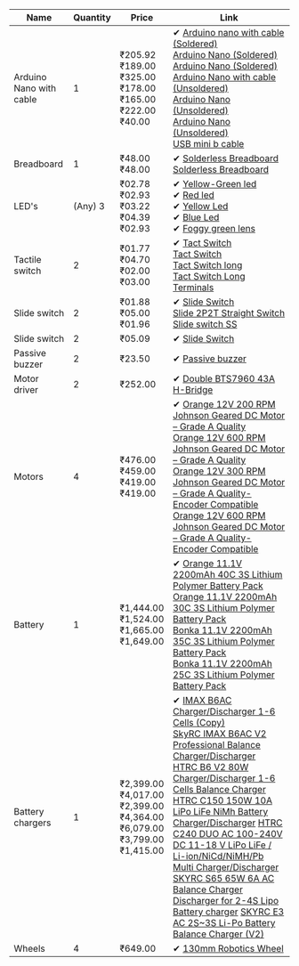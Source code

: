 <table>
    <thead>
        <tr>
            <th>Name</th>
            <th>Quantity</th>
            <th>Price</th>
            <th>Link</th>
        </tr>
    </thead>
    <tbody>
        <tr>
            <td>Arduino Nano with cable</td>
            <td>1</td>
            <td>₹205.92 <br> ₹189.00 <br> ₹325.00 <br> ₹178.00 <br> ₹165.00 <br> ₹222.00 <br> ₹40.00 </td>
            <td>
                ✔ <a href="https://robu.in/product/arduino-nano-board-r3-ch340-chip-with-usb-cable-solderedarduino-nano-r3-usb-cable/">Arduino nano with cable (Soldered)</a><br>
                <a href="https://robu.in/product/arduino-nano-board-r3-with-ch340-chip-wo-usb-cable-solderedarduino-nano-r3-wo-usb-cable-soldered/">Arduino Nano (Soldered)</a><br>
                <a href="https://robu.in/product/nano-r3-w-o-usb-cable-compatible-with-arduino-soldered/">Arduino Nano (Soldered)</a><br>
                <a href="https://robu.in/product/arduino-nano-v3-0-ch340-chip-mini-usb-cable/">Arduino Nano with cable (Unsoldered)</a><br>
                <a href="https://robu.in/product/arduino-nano-board-3-0-with-ch340-chip-unsoldered/">Arduino Nano (Unsoldered)</a><br>
                <a href="https://robu.in/product/unsoldered-nano-v3-0-atmega328p-5v-16mhz/">Arduino Nano (Unsoldered)</a><br>
                <a href="https://robu.in/product/cable-for-arduino-nano-usb-a-to-mini-b-4-5-feet-nickel-plated/">USB mini b cable</a>
            </td>
        </tr>
        <tr>
          <td>Breadboard</td>
          <td>1</td>
          <td> ₹48.00 <br> ₹48.00 </td>
          <td>
                ✔ <a href="https://robu.in/product/breadboard-840-tie-points-solderless-diy-project-circuit-test-breadboard/">Solderless Breadboard</a><br>
                <a href="https://robu.in/product/mb102-830-points-solderless-prototype-pcb-breadboard-high-quality/">Solderless Breadboard</a>
          </td>
        </tr>
        <tr>
            <td>LED's</td>
            <td>(Any) 3</td>
            <td>₹02.78 <br> ₹02.93 <br> ₹03.22 <br> ₹04.39 <br> ₹02.93</td>
            <td>
                ✔ <a href="https://robu.in/product/204-10sygd-s530-e2-l-everlight-yellow-green-573nm-led-indication-discrete-2v-radial/">Yellow-Green led</a><br>
                ✔ <a href="https://robu.in/product/333-2surd-s530-a3-everlight-red-624nm-led-indication-discrete-2v-radial/">Red led</a><br>
                ✔ <a href="https://robu.in/product/333-2uyc-s530-a3-everlight-yellow-589nm-led-indication-discrete-2v-radial/">Yellow Led</a><br>
                ✔ <a href="https://robu.in/product/333-2subc-c470-s400-a6-everlight-blue-470nm-led-indication-discrete-3-4v-radial/">Blue Led</a><br>
                ✔ <a href="https://robu.in/product/333-2sygd-s530-e2-l-everlight-20ma-foggy-green-lens-40℃85℃-573nm-green-yellow-45-5mm-round-lamp-head-60mw-plugind5mm-light-emitting-diodes-led-rohs/">Foggy green lens</a><br>
            </td>
        </tr>
        <tr>
            <td>Tactile switch</td>
            <td>2</td>
            <td> ₹01.77 <br> ₹04.70 <br> ₹02.00 <br> ₹03.00</td>
            <td>
                ✔ <a href="https://robu.in/product/tact-switch-tvdp01-6-0x6-0mm/">Tact Switch</a><br>
                <a href="https://robu.in/product/tact-switch-tvdp01-g73-6-0x6-0mm/">Tact Switch</a><br>
                <a href="https://robu.in/product/kfc-045-7-0-tact-switch-4pin4-5x4-5x7/">Tact Switch long</a><br>
                <a href="https://robu.in/product/kfc-a06b-7-0-tact-switch-long-terminals-2-pin6x6x7/">Tact Switch Long Terminals</a>
            </td>
        </tr>
        <tr>
            <td>Slide switch</td>
            <td>2</td>
            <td> ₹01.88 <br> ₹05.00 <br> ₹01.96</td>
            <td>
                ✔ <a href="https://robu.in/product/slide-switch-ss-12d07-1p2t/">Slide Switch</a><br>
                <a href="https://robu.in/product/ss-22f07g5-slide-2p2t-straight-switchheight5mm/">Slide 2P2T Straight Switch</a><br>
                <a href="https://robu.in/product/slide-switch-ss-12d03-1p2t/">Slide switch SS</a>
            </td>
        </tr>
        <tr>
          <td>Slide switch</td>
          <td>2</td>
          <td>₹05.09 </td>
          <td>
                ✔ <a href="https://robu.in/product/self-lock-switch-kfc-7-0b/">Slide Switch</a><br>
          </td>
        </tr>
        <tr>
          <td>Passive buzzer</td>
          <td>2</td>
          <td> ₹23.50 </td>
          <td>
                ✔ <a href="https://robu.in/product/5v-passive-buzzer-5pcs/">Passive buzzer</a><br>
          </td>
        </tr>
        <tr>
          <td>Motor driver</td>
          <td>2</td>
          <td> ₹252.00 </td>
          <td>
                ✔ <a href="https://robu.in/product/double-bts7960-43a-h-bridge-high-power-stepper-motor-driver-module/">Double BTS7960 43A H-Bridge</a><br>
          </td>
        </tr>
        <tr>
          <td>Motors</td>
          <td>4</td>
          <td> ₹476.00 <br> ₹459.00 <br> ₹419.00 <br> ₹419.00 <br></td>
          <td>
                ✔ <a href="https://robu.in/product/orange-12v-200-rpm-johnson-geared-dc-motor-grade-a-quality/">Orange 12V 200 RPM Johnson Geared DC Motor – Grade A Quality</a><br>
                  <a href="https://robu.in/product/orange-12v-600-rpm-johnson-geared-dc-motor-grade-a-quality/">Orange 12V 600 RPM Johnson Geared DC Motor – Grade A Quality</a><br>
                  <a href="https://robu.in/product/grade-a-quality-orange-12v-300-rpm-johnson-geared-dc-motor/">Orange 12V 300 RPM Johnson Geared DC Motor – Grade A Quality-Encoder Compatible</a><br>
                  <a href="https://robu.in/product/grade-a-quality-orange-12v-600-rpm-johnson-geared-dc-motor/">Orange 12V 600 RPM Johnson Geared DC Motor – Grade A Quality-Encoder Compatible</a><br>
          </td>
        </tr>
        <tr>
          <td>Battery</td>
          <td>1</td>
          <td> ₹1,444.00 <br> ₹1,524.00 <br> ₹1,665.00 <br> ₹1,649.00 <br></td>
          <td>
                ✔ <a href="https://robu.in/product/orange-2200mah-3s-40c80c-lithium-polymer-battery-pack-lipo/">Orange 11.1V 2200mAh 40C 3S Lithium Polymer Battery Pack</a><br>
                  <a href="https://robu.in/product/orange-2200mah-3s-30c60c-lithium-polymer-battery-pack-lipo/">Orange 11.1V 2200mAh 30C 3S Lithium Polymer Battery Pack</a><br>
                  <a href="https://robu.in/product/bonka-2200mah-3s1p-lithium-polymer-battery-pack/">Bonka 11.1V 2200mAh 35C 3S Lithium Polymer Battery Pack</a><br>
                  <a href="https://robu.in/product/bonka-11-1v-2200mah-25c-3s-lithium-polymer-battery-pack/">Bonka 11.1V 2200mAh 25C 3S Lithium Polymer Battery Pack</a>
          </td>
        </tr>
        <tr>
          <td>Battery chargers</td>
          <td>1</td>
          <td> ₹2,399.00 <br> ₹4,017.00 <br> ₹2,399.00 <br> ₹4,364.00 <br> ₹6,079.00 <br> ₹3,799.00 <br> ₹1,415.00 </td>
          <td>
                ✔ <a href="https://robu.in/product/imax-b6-ac-chargerdischarger-1-6-cells-copy/">IMAX B6AC Charger/Discharger 1-6 Cells (Copy)</a><br>
                  <a href="https://robu.in/product/imax-b6ac-v2-professional-balance-chargerdischarger/">SkyRC IMAX B6AC V2 Professional Balance Charger/Discharger</a><br>
                  <a href="https://robu.in/product/htrc-b6-v2-80w-charger-discharger-1-6-cells-balance-charger/">HTRC B6 V2 80W Charger/Discharger 1-6 Cells Balance Charger
</a><br>
                  <a href="https://robu.in/product/htrc-c150-150w-10a-lipo-life-nimh-battery-charger-discharger/">HTRC C150 150W 10A LiPo LiFe NiMh Battery Charger/Discharger</a>
                  <a href="https://robu.in/product/c240-duo-ac-100-240v-dc-11-18-v-lipo-life-li-ion-nicd-nimh-pb-multi-charger-discharger/">HTRC C240 DUO AC 100-240V DC 11-18 V LiPo LiFe / Li-ion/NiCd/NiMH/Pb Multi Charger/Discharger</a>
                  <a href="https://robu.in/product/skyrc-s65-65w-6a-ac-balance-charger-discharger-for-2-4s-lipo-battery-charger/">SKYRC S65 65W 6A AC Balance Charger Discharger for 2-4S Lipo Battery charger</a>
                  <a href="https://robu.in/product/skyrc-e3-ac-2s-3s-li-po-battery-charger-v2-original/">SKYRC E3 AC 2S~3S Li-Po Battery Balance Charger (V2)</a>
          </td>
        </tr>
        <tr>
          <td>Wheels</td>
          <td>4</td>
          <td> ₹649.00 </td>
          <td>
                ✔ <a href="https://www.indianhobbycenter.com/products/130mm-robot-wheel-for-atv-and-diy-robotics?variant=40156302508075&currency=INR&utm_medium=product_sync&utm_source=google&utm_content=sag_organic&utm_campaign=sag_organic&srsltid=AfmBOoruWjlAwG-_GIjlx1oAX9crP2isfeJT7zfGVxp1HyVpG3m3u0De2GQ">130mm Robotics Wheel</a>
          </td>
        </tr>
    </tbody>
</table>
